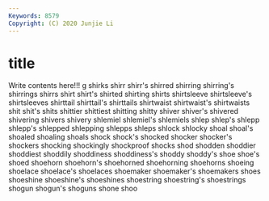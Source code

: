 ```yaml
---
Keywords: 8579
Copyright: (C) 2020 Junjie Li
---
```


# title

Write contents here!!!
g 
shirks 
shirr
shirr's 
shirred 
shirring 
shirring's 
shirrings 
shirrs 
shirt 
shirt's 
shirted 
shirting
shirts 
shirtsleeve 
shirtsleeve's 
shirtsleeves 
shirttail 
shirttail's 
shirttails 
shirtwaist 
shirtwaist's 
shirtwaists
shit 
shit's 
shits 
shittier 
shittiest 
shitting 
shitty 
shiver 
shiver's 
shivered
shivering 
shivers 
shivery 
shlemiel 
shlemiel's 
shlemiels 
shlep 
shlep's 
shlepp 
shlepp's
shlepped 
shlepping 
shlepps 
shleps 
shlock 
shlocky 
shoal 
shoal's 
shoaled 
shoaling
shoals 
shock 
shock's 
shocked 
shocker 
shocker's 
shockers 
shocking 
shockingly 
shockproof
shocks 
shod 
shodden 
shoddier 
shoddiest 
shoddily 
shoddiness 
shoddiness's 
shoddy 
shoddy's
shoe 
shoe's 
shoed 
shoehorn 
shoehorn's 
shoehorned 
shoehorning 
shoehorns 
shoeing 
shoelace
shoelace's 
shoelaces 
shoemaker 
shoemaker's 
shoemakers 
shoes 
shoeshine 
shoeshine's 
shoeshines 
shoestring
shoestring's 
shoestrings 
shogun 
shogun's 
shoguns 
shone 
shoo 

